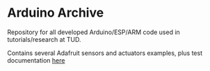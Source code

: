 # Arduino Archive
Repository for all developed Arduino/ESP/ARM code used in tutorials/research at TUD. 

Contains several Adafruit sensors and actuators examples, plus test documentation [here](Docs/)
